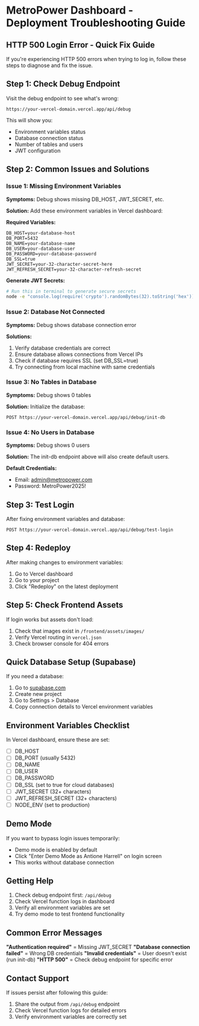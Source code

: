 # MetroPower Dashboard - Deployment Troubleshooting Guide

## HTTP 500 Login Error - Quick Fix Guide

If you're experiencing HTTP 500 errors when trying to log in, follow these steps to diagnose and fix the issue.

## Step 1: Check Debug Endpoint

Visit the debug endpoint to see what's wrong:

```
https://your-vercel-domain.vercel.app/api/debug
```

This will show you:
- Environment variables status
- Database connection status
- Number of tables and users
- JWT configuration

## Step 2: Common Issues and Solutions

### Issue 1: Missing Environment Variables

**Symptoms:** Debug shows missing DB_HOST, JWT_SECRET, etc.

**Solution:** Add these environment variables in Vercel dashboard:

**Required Variables:**
```
DB_HOST=your-database-host
DB_PORT=5432
DB_NAME=your-database-name
DB_USER=your-database-user
DB_PASSWORD=your-database-password
DB_SSL=true
JWT_SECRET=your-32-character-secret-here
JWT_REFRESH_SECRET=your-32-character-refresh-secret
```

**Generate JWT Secrets:**
```bash
# Run this in terminal to generate secure secrets
node -e "console.log(require('crypto').randomBytes(32).toString('hex'))"
```

### Issue 2: Database Not Connected

**Symptoms:** Debug shows database connection error

**Solutions:**
1. Verify database credentials are correct
2. Ensure database allows connections from Vercel IPs
3. Check if database requires SSL (set DB_SSL=true)
4. Try connecting from local machine with same credentials

### Issue 3: No Tables in Database

**Symptoms:** Debug shows 0 tables

**Solution:** Initialize the database:
```
POST https://your-vercel-domain.vercel.app/api/debug/init-db
```

### Issue 4: No Users in Database

**Symptoms:** Debug shows 0 users

**Solution:** The init-db endpoint above will also create default users.

**Default Credentials:**
- Email: admin@metropower.com
- Password: MetroPower2025!

## Step 3: Test Login

After fixing environment variables and database:

```
POST https://your-vercel-domain.vercel.app/api/debug/test-login
```

## Step 4: Redeploy

After making changes to environment variables:
1. Go to Vercel dashboard
2. Go to your project
3. Click "Redeploy" on the latest deployment

## Step 5: Check Frontend Assets

If login works but assets don't load:

1. Check that images exist in `/frontend/assets/images/`
2. Verify Vercel routing in `vercel.json`
3. Check browser console for 404 errors

## Quick Database Setup (Supabase)

If you need a database:

1. Go to [supabase.com](https://supabase.com)
2. Create new project
3. Go to Settings > Database
4. Copy connection details to Vercel environment variables

## Environment Variables Checklist

In Vercel dashboard, ensure these are set:

- [ ] DB_HOST
- [ ] DB_PORT (usually 5432)
- [ ] DB_NAME
- [ ] DB_USER
- [ ] DB_PASSWORD
- [ ] DB_SSL (set to true for cloud databases)
- [ ] JWT_SECRET (32+ characters)
- [ ] JWT_REFRESH_SECRET (32+ characters)
- [ ] NODE_ENV (set to production)

## Demo Mode

If you want to bypass login issues temporarily:
- Demo mode is enabled by default
- Click "Enter Demo Mode as Antione Harrell" on login screen
- This works without database connection

## Getting Help

1. Check debug endpoint first: `/api/debug`
2. Check Vercel function logs in dashboard
3. Verify all environment variables are set
4. Try demo mode to test frontend functionality

## Common Error Messages

**"Authentication required"** = Missing JWT_SECRET
**"Database connection failed"** = Wrong DB credentials
**"Invalid credentials"** = User doesn't exist (run init-db)
**"HTTP 500"** = Check debug endpoint for specific error

## Contact Support

If issues persist after following this guide:
1. Share the output from `/api/debug` endpoint
2. Check Vercel function logs for detailed errors
3. Verify environment variables are correctly set
